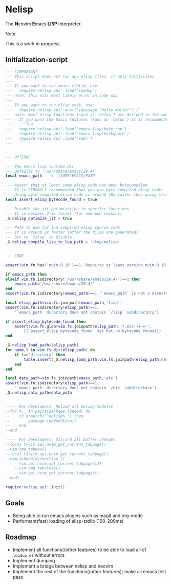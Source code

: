 # Nelisp
The **N**eovim **E**macs **LISP** interpreter.
> [!NOTE]
> This is a work in progress.
## Initialization-script
~~~lua
--- !IMPORTANT
--- This script does not run any elisp files, it only initializes
---
--- If you want to run emacs stdlib, use:
---  `require'nelisp.api'.load('loadup')`
--- note: this will most likely error in some way
---
--- If you want to run elisp code, use:
---  `require'nelisp.api'.eval('(message "Hello world!")')`
--- note: most elisp functions (such as `defun`) are defined in the emacs stdlib
---   If you want the basic features (such as `defun`) it is recommended to load the following:
---   ```lua
---   require'nelisp.api'.load('emacs-lisp/byte-run')
---   require'nelisp.api'.load('emacs-lisp/backquote')
---   require'nelisp.api'.load('subr')
---   ```


--- OPTIONS

--- The emacs lisp runtime dir
--- Defaults to `/usr/share/emacs/29.4/`
local emacs_path -- = '/SOME/EMACS/PATH'

--- Assert that at least some elisp code has been bytecompiled
--- It is STRONGLY recommended that you use byte-compiled elisp code:
--- Using byte-compiled elisp code is around 10x faster than using standard elisp code
local assert_elisp_bytecode_found = true

--- Disable the jit optimization in specific functions
--- It is between 2-4x faster (for unknown reasons)
_G.nelisp_optimize_jit = true

--- Path to use for lua compiled elisp source code
--- It is around 2x faster (after the files are generated)
--- Set to `false` to disable
_G.nelisp_compile_lisp_to_lua_path = '/tmp/nelisp'


--- CODE

assert(vim.fn.has('nvim-0.10')==1,'Requires at least version nvim-0.10')

if emacs_path then
elseif vim.fn.isdirectory('/usr/share/emacs/29.4/')==1 then
    emacs_path='/usr/share/emacs/29.4/'
end
assert(vim.fn.isdirectory(emacs_path)==1,'`emacs_path` is not a directory')

local elisp_path=vim.fs.joinpath(emacs_path,'lisp')
assert(vim.fn.isdirectory(elisp_path)==1,
    '`emacs_path` directory does not contain `/lisp` subdirectory')

if assert_elisp_bytecode_found then
    assert(vim.fn.glob(vim.fs.joinpath(elisp_path,'*.elc'))~='',
        [[`assert_elisp_bytecode_found` set but no bytecode found]])
end

_G.nelisp_load_path={elisp_path}
for name,t in vim.fs.dir(elisp_path) do
    if t=='directory' then
        table.insert(_G.nelisp_load_path,vim.fs.joinpath(elisp_path,name))
    end
end

local data_path=vim.fs.joinpath(emacs_path,'etc')
assert(vim.fn.isdirectory(elisp_path)==1,
    '`emacs_path` directory does not contain `/etc` subdirectory')
_G.nelisp_data_path=data_path


----- For developers: Reload all nelisp modules
--for k,_ in pairs(package.loaded) do
--    if k:match('^nelisp%.') then
--        package.loaded[k]=nil
--    end
--end

----- For developers: Discard all buffer changes
--local t=vim.api.nvim_get_current_tabpage()
--vim.cmd.tabnew()
--local t2=vim.api.nvim_get_current_tabpage()
--vim.schedule(function ()
    --vim.api.nvim_set_current_tabpage(t2)
    --vim.cmd.tabclose()
    --vim.api.nvim_set_current_tabpage(t)
--end)

require'nelisp.api'.init()
~~~

## Goals
+ Being able to run emacs plugins such as magit and org-mode
+ Performant(fast) loading of elisp-stdlib (100-200ms)

## Roadmap
+ Implement all functions(/other features) to be able to load all of `loadup.el` without errors
+ Implement dumping
+ Implement a bridge between nelisp and neovim
+ Implement the rest of the functions(/other features); make all emacs test pass
